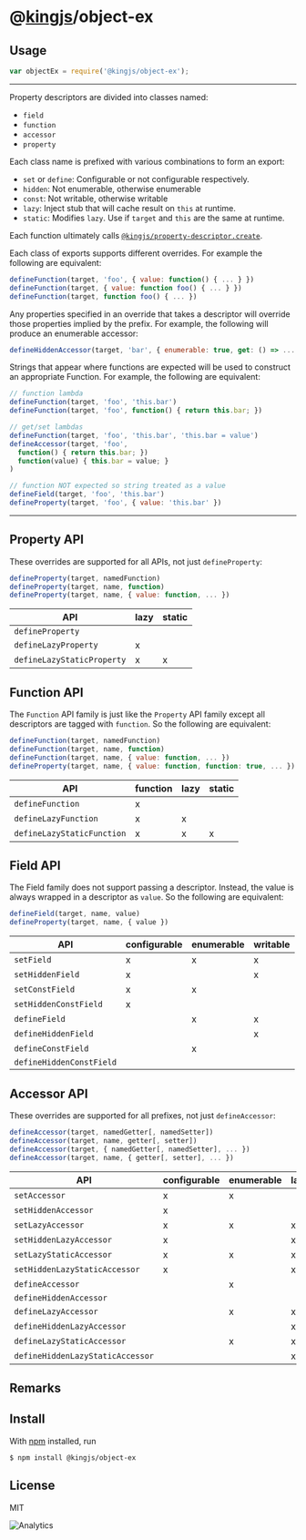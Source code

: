 # @[kingjs](https://www.npmjs.com/package/kingjs)/object-ex
## Usage
```js
var objectEx = require('@kingjs/object-ex');
```
---
Property descriptors are divided into classes named:
- `field`
- `function`
- `accessor`
- `property`

Each class name is prefixed with various combinations to form an export:
- `set` or `define`: Configurable or not configurable respectively.
- `hidden`: Not enumerable, otherwise enumerable
- `const`: Not writable, otherwise writable
- `lazy`: Inject stub that will cache result on `this` at runtime.
- `static`: Modifies `lazy`. Use if `target` and `this` are the same at runtime.

Each function ultimately calls [`@kingjs/property-descriptor.create`][define].

Each class of exports supports different overrides. For example the following are equivalent:
```js
defineFunction(target, 'foo', { value: function() { ... } })
defineFunction(target, { value: function foo() { ... } })
defineFunction(target, function foo() { ... })
```
Any properties specified in an override that takes a descriptor will override those properties implied by the prefix. For example, the following will produce an enumerable accessor:
```js
defineHiddenAccessor(target, 'bar', { enumerable: true, get: () => ... })
```
Strings that appear where functions are expected will be used to construct an appropriate Function. For example, the following are equivalent:
```js
// function lambda
defineFunction(target, 'foo', 'this.bar')
defineFunction(target, 'foo', function() { return this.bar; })

// get/set lambdas
defineFunction(target, 'foo', 'this.bar', 'this.bar = value')
defineAccessor(target, 'foo', 
  function() { return this.bar; })
  function(value) { this.bar = value; }
)

// function NOT expected so string treated as a value
defineField(target, 'foo', 'this.bar')
defineProperty(target, 'foo', { value: 'this.bar' })
```
---
## Property API
These overrides are supported for all APIs, not just `defineProperty`:
```js
defineProperty(target, namedFunction)
defineProperty(target, name, function)
defineProperty(target, name, { value: function, ... })
```
|API|lazy|static|
|---|---|---|
|`defineProperty`|
|`defineLazyProperty`|x|
|`defineLazyStaticProperty`|x|x|
## Function API
The `Function` API family is just like the `Property` API family except all descriptors are tagged with `function`. So the following are equivalent:
```js
defineFunction(target, namedFunction)
defineFunction(target, name, function)
defineFunction(target, name, { value: function, ... })
defineProperty(target, name, { value: function, function: true, ... })
```
|API|function|lazy|static|
|---|---|---|---|
|`defineFunction`|x|
|`defineLazyFunction`|x|x|
|`defineLazyStaticFunction`|x|x|x|
## Field API
The Field family does not support passing a descriptor. Instead, the value is 
always wrapped in a descriptor as `value`. So the following are equivalent:
```js
defineField(target, name, value)
defineProperty(target, name, { value })
```
|API|configurable|enumerable|writable|
|---|---|---|---|
|`setField`|x|x|x|
|`setHiddenField`|x||x|
|`setConstField`|x|x||
|`setHiddenConstField`|x||
|`defineField`||x|x|
|`defineHiddenField`|||x|
|`defineConstField`||x||
|`defineHiddenConstField`|||
## Accessor API
These overrides are supported for all prefixes, not just `defineAccessor`:
```js
defineAccessor(target, namedGetter[, namedSetter])
defineAccessor(target, name, getter[, setter])
defineAccessor(target, { namedGetter[, namedSetter], ... })
defineAccessor(target, name, { getter[, setter], ... })
```
|API|configurable|enumerable|lazy|static|
|---|---|---|---|---|
|`setAccessor`|x|x|
|`setHiddenAccessor`|x|
|`setLazyAccessor`|x|x|x|
|`setHiddenLazyAccessor`|x||x|
|`setLazyStaticAccessor`|x|x|x|x|
|`setHiddenLazyStaticAccessor`|x||x|x|
|`defineAccessor`||x|
|`defineHiddenAccessor`|
|`defineLazyAccessor`||x|x|
|`defineHiddenLazyAccessor`|||x|
|`defineLazyStaticAccessor`||x|x|x|
|`defineHiddenLazyStaticAccessor`|||x|x|
## Remarks
## Install
With [npm](https://npmjs.org/) installed, run
```
$ npm install @kingjs/object-ex
```
## License
MIT

[define]: https://www.npmjs.com/package/@kingjs/property-descriptor.define
![Analytics](https://analytics.kingjs.net/object-ex)